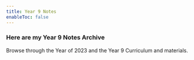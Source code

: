```yaml
---
title: Year 9 Notes
enableToc: false
---
```


### Here are my Year 9 Notes Archive
Browse through the Year of 2023 and the Year 9 Curriculum and materials.